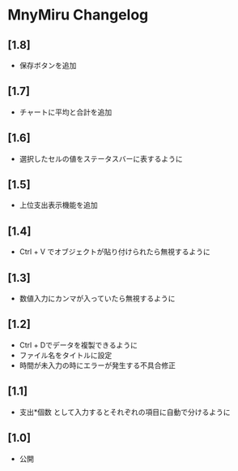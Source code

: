 # MnyMiru Changelog

## [1.8]

- 保存ボタンを追加

## [1.7]

- チャートに平均と合計を追加


## [1.6]

- 選択したセルの値をステータスバーに表するように

## [1.5]

- 上位支出表示機能を追加
## [1.4]

- Ctrl + V でオブジェクトが貼り付けられたら無視するように

## [1.3]

- 数値入力にカンマが入っていたら無視するように
## [1.2]

- Ctrl + Dでデータを複製できるように
- ファイル名をタイトルに設定
- 時間が未入力の時にエラーが発生する不具合修正

## [1.1]

- 支出*個数 として入力するとそれぞれの項目に自動で分けるように

## [1.0]

- 公開
